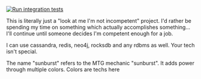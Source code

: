 [![Run integration tests](https://github.com/Mutestock/sunburst/actions/workflows/run_integration_tests.yml/badge.svg)](https://github.com/Mutestock/sunburst/actions/workflows/run_integration_tests.yml)

This is literally just a "look at me I'm not incompetent" project. I'd rather be spending my time on something which actually accomplishes something... I'll continue until someone decides I'm competent enough for a job.

I can use cassandra, redis, neo4j, rocksdb and any rdbms as well. Your tech isn't special.

The name "sunburst" refers to the MTG mechanic "sunburst". It adds power through multiple colors. Colors are techs here